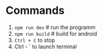 # Commands

1. `npm run dev` # run the programm
2. `npm run build` # build for android
3. `Ctrl + C` to stop
4. Ctrl - ` to launch terminal
